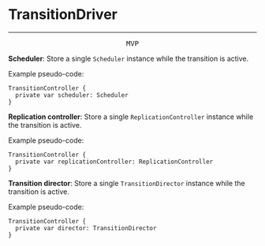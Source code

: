 # TransitionDriver

---

<p style="text-align:center"><tt>MVP</tt></p>

**Scheduler**: Store a single `Scheduler` instance while the transition is active.

Example pseudo-code:

    TransitionController {
      private var scheduler: Scheduler
    }

**Replication controller**: Store a single `ReplicationController` instance while the transition is active.

Example pseudo-code:

    TransitionController {
      private var replicationController: ReplicationController
    }

**Transition director**: Store a single `TransitionDirector` instance while the transition is active.

Example pseudo-code:

    TransitionController {
      private var director: TransitionDirector
    }


